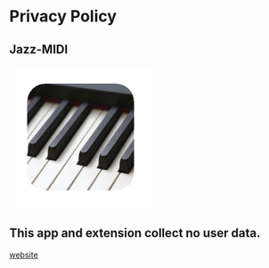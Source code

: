 # Privacy Policy

## Jazz-MIDI
![Jazz-MIDI](256.png)

## This app and extension collect no user data.

[website](https://jazz-soft.net)